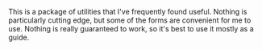 This is a package of utilities that I've frequently found useful.  Nothing is particularly cutting edge, but some of the
forms are convenient for me to use.  Nothing is really guaranteed to work, so it's best to use it mostly as a guide.